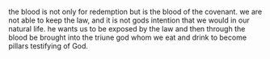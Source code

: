 the blood is not only for redemption but is the blood of the covenant. we are not
able to keep the law, and it is not gods intention that we would in our natural life.
he wants us to be exposed by the law and then through the blood be brought into the
triune god whom we eat and drink to become pillars testifying of God.
